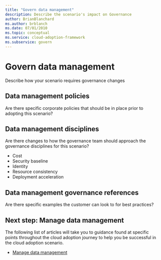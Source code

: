 ```yaml
---
title: "Govern data management"
description: Describe the scenario's impact on Governance
author: BrianBlanchard
ms.author: brblanch
ms.date: 07/01/2010
ms.topic: conceptual
ms.service: cloud-adoption-framework
ms.subservice: govern
---
```


# Govern data management

Describe how your scenario requires governance changes

## Data management policies

Are there specific corporate policies that should be in place prior to adopting this scenario?

## Data management disciplines

Are there changes to how the governance team should approach the governance disciplines for this scenario?

- Cost
- Security baseline
- Identity
- Resource consistency
- Deployment acceleration

## Data management governance references

Are there specific examples the customer can look to for best practices?

## Next step: Manage data management

The following list of articles will take you to guidance found at specific points throughout the cloud adoption journey to help you be successful in the cloud adoption scenario.

- [Manage data management](./manage.md)
